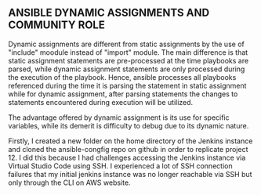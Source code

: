 ## ANSIBLE DYNAMIC ASSIGNMENTS AND COMMUNITY ROLE

Dynamic assignments are different from static assignments by the use of "include" moodule instead of "import" module. The main difference is that static assignment statements are pre-processed at the time playbooks are parsed, while dynamic assignment statements are only processed during the execution of the playbook. Hence, ansible processes all playbooks referenced during the time it is parsing the statement in static assignment while for dynamic assignment, after parsing statements the changes to statements encountered during execution will be utilized.

The advantage offered by dynamic assignment is its use for specific variables, while its demerit is difficulty to debug due to its dynamic nature.

Firstly, I created a new folder on the home directory of the Jenkins instance and cloned the ansible-congfig repo on github in order to replicate project 12. I did this because I had challenges accessing the Jenkins instance via Virtual Studio Code using SSH. I experienced a lot of SSH connection failures that my initial jenkins instance was no longer reachable via SSH but only through the CLI on AWS website.    